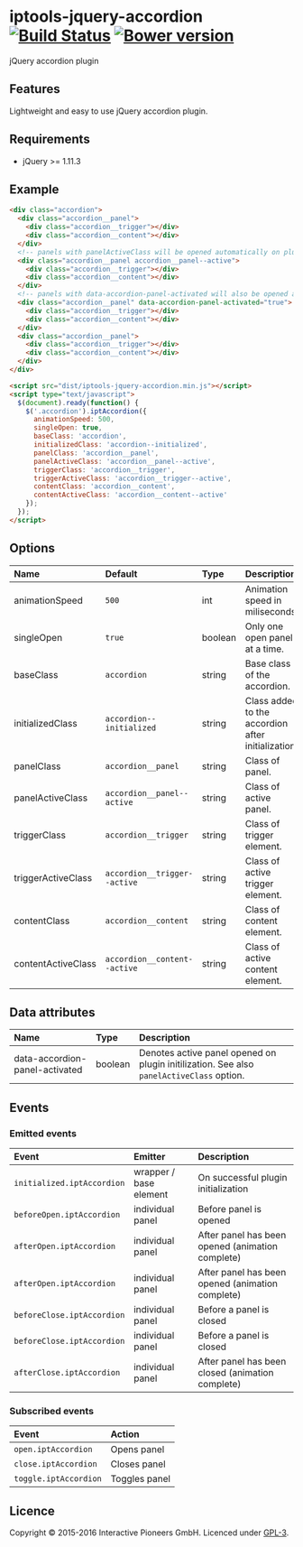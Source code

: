# iptools-jquery-accordion [![Build Status](http://img.shields.io/travis/interactive-pioneers/iptools-jquery-accordion.svg)](https://travis-ci.org/interactive-pioneers/iptools-jquery-accordion) [![Bower version](https://badge.fury.io/bo/iptools-jquery-accordion.svg)](http://badge.fury.io/bo/iptools-jquery-accordion)

jQuery accordion plugin

## Features

Lightweight and easy to use jQuery accordion plugin.

## Requirements

- jQuery >= 1.11.3

## Example

```html
<div class="accordion">
  <div class="accordion__panel">
    <div class="accordion__trigger"></div>
    <div class="accordion__content"></div>
  </div>
  <!-- panels with panelActiveClass will be opened automatically on plugin initialization -->
  <div class="accordion__panel accordion__panel--active">
    <div class="accordion__trigger"></div>
    <div class="accordion__content"></div>
  </div>
  <!-- panels with data-accordion-panel-activated will also be opened automatically on plugin initialization -->
  <div class="accordion__panel" data-accordion-panel-activated="true">
    <div class="accordion__trigger"></div>
    <div class="accordion__content"></div>
  </div>
  <div class="accordion__panel">
    <div class="accordion__trigger"></div>
    <div class="accordion__content"></div>
  </div>
</div>

<script src="dist/iptools-jquery-accordion.min.js"></script>
<script type="text/javascript">
  $(document).ready(function() {
    $('.accordion').iptAccordion({
      animationSpeed: 500,
      singleOpen: true,
      baseClass: 'accordion',
      initializedClass: 'accordion--initialized',
      panelClass: 'accordion__panel',
      panelActiveClass: 'accordion__panel--active',
      triggerClass: 'accordion__trigger',
      triggerActiveClass: 'accordion__trigger--active',
      contentClass: 'accordion__content',
      contentActiveClass: 'accordion__content--active'
    });
  });
</script>
```

## Options

Name               | Default                      | Type    | Description
:------------------|:-----------------------------|:--------|:-----------
animationSpeed     | `500`                        | int     | Animation speed in miliseconds.
singleOpen         | `true`                       | boolean | Only one open panel at a time.
baseClass          | `accordion`                  | string  | Base class of the accordion.
initializedClass   | `accordion--initialized`     | string  | Class added to the accordion after initialization.
panelClass         | `accordion__panel`           | string  | Class of panel.
panelActiveClass   | `accordion__panel--active`   | string  | Class of active panel.
triggerClass       | `accordion__trigger`         | string  | Class of trigger element.
triggerActiveClass | `accordion__trigger--active` | string  | Class of active trigger element.
contentClass       | `accordion__content`         | string  | Class of content element.
contentActiveClass | `accordion__content--active` | string  | Class of active content element.


## Data attributes

Name               | Type    | Description
:------------------|:--------|:-----------
data-accordion-panel-activated | boolean     | Denotes active panel opened on plugin initilization. See also `panelActiveClass` option.

## Events

### Emitted events

Event                      | Emitter                | Description
:-----                     | :--------              | :-----------
`initialized.iptAccordion` | wrapper / base element | On successful plugin initialization              |
`beforeOpen.iptAccordion`  | individual panel       | Before panel is opened                           |
`afterOpen.iptAccordion`   | individual panel       | After panel has been opened (animation complete) |
`afterOpen.iptAccordion`   | individual panel       | After panel has been opened (animation complete) |
`beforeClose.iptAccordion` | individual panel       | Before a panel is closed                         |
`beforeClose.iptAccordion` | individual panel       | Before a panel is closed                         |
`afterClose.iptAccordion`  | individual panel       | After panel has been closed (animation complete) |

### Subscribed events

Event                 | Action
:-----                | :-----------
`open.iptAccordion`   | Opens panel   |
`close.iptAccordion`  | Closes panel  |
`toggle.iptAccordion` | Toggles panel |

## Licence

Copyright © 2015-2016 Interactive Pioneers GmbH. Licenced under [GPL-3](LICENSE).
